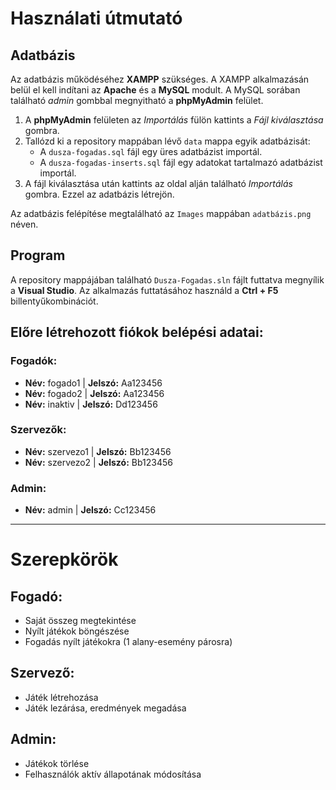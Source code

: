 # Használati útmutató

## Adatbázis

Az adatbázis működéséhez **XAMPP** szükséges. A XAMPP alkalmazásán belül el kell indítani az **Apache** és a **MySQL** modult. A MySQL sorában található *admin* gombbal megnyitható a **phpMyAdmin** felület.

1. A **phpMyAdmin** felületen az *Importálás* fülön kattints a *Fájl kiválasztása* gombra.
2. Tallózd ki a repository mappában lévő `data` mappa egyik adatbázisát:
   - A `dusza-fogadas.sql` fájl egy üres adatbázist importál.
   - A `dusza-fogadas-inserts.sql` fájl egy adatokat tartalmazó adatbázist importál.
3. A fájl kiválasztása után kattints az oldal alján található *Importálás* gombra. Ezzel az adatbázis létrejön.

Az adatbázis felépítése megtalálható az `Images` mappában `adatbázis.png` néven.

## Program

A repository mappájában található `Dusza-Fogadas.sln` fájlt futtatva megnyílik a **Visual Studio**. Az alkalmazás futtatásához használd a **Ctrl + F5** billentyűkombinációt.

## Előre létrehozott fiókok belépési adatai:

### Fogadók:
- **Név:** fogado1 | **Jelszó:** Aa123456
- **Név:** fogado2 | **Jelszó:** Aa123456
- **Név:** inaktiv | **Jelszó:** Dd123456

### Szervezők:
- **Név:** szervezo1 | **Jelszó:** Bb123456
- **Név:** szervezo2 | **Jelszó:** Bb123456

### Admin:
- **Név:** admin | **Jelszó:** Cc123456

---

# Szerepkörök

## Fogadó:
- Saját összeg megtekintése
- Nyílt játékok böngészése
- Fogadás nyílt játékokra (1 alany-esemény párosra)

## Szervező:
- Játék létrehozása
- Játék lezárása, eredmények megadása

## Admin:
- Játékok törlése
- Felhasználók aktív állapotának módosítása
